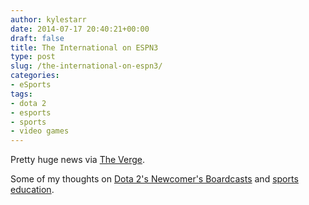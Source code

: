 ```yaml
---
author: kylestarr
date: 2014-07-17 20:40:21+00:00
draft: false
title: The International on ESPN3
type: post
slug: /the-international-on-espn3/
categories:
- eSports
tags:
- dota 2
- esports
- sports
- video games
---
```


Pretty huge news via [The Verge](http://mobile.theverge.com/2014/7/17/5913381/espn-covering-valve-e-sports-tournament).

Some of my thoughts on [Dota 2's Newcomer's Boardcasts](/2014/07/10/dota-2-newcomers-broadcasts-at-ti4/) and [sports education](/2014/07/11/madden-nfl-15-aims-to-teach-football/).
